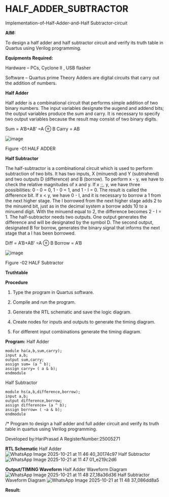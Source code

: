# HALF_ADDER_SUBTRACTOR

Implementation-of-Half-Adder-and-Half Subtractor-circuit

**AIM:**

To design a half adder and half subtractor circuit and verify its truth table in Quartus using Verilog programming.

**Equipments Required:**

Hardware – PCs, Cyclone II , USB flasher 

Software – Quartus prime Theory Adders are digital circuits that carry out the addition of numbers.

**Half Adder**

Half adder is a combinational circuit that performs simple addition of two binary numbers. The input variables designate the augend and addend bits; the output variables produce the sum and carry. It is necessary to specify two output variables because the result may consist of two binary digits.

Sum = A’B+AB’ =A ⊕ B Carry = AB

![image](https://github.com/naavaneetha/HALF_ADDER_SUBTRACTOR/assets/154305477/bd4a0b2c-cdbc-4184-ab08-81578f121e1f)

Figure -01 HALF ADDER

**Half Subtractor**

The half-subtractor is a combinational circuit which is used to perform subtraction of two bits. It has two inputs, X (minuend) and Y (subtrahend) and two outputs D (difference) and B (borrow). To perform x - y, we have to check the relative magnitudes of x and y. If x ;;, y, we have three possibilities: 0 - 0 = 0, 1 - 0 = 1, and 1 - I = 0. The result is called the difference bit. If x < y, we have 0 - I, and it is necessary to borrow a 1 from the next higher stage. The I borrowed from the next higher stage adds 2 to the minuend bit, just as in the decimal system a borrow adds 10 to a minuend digit. With the minuend equal to 2, the difference becomes 2 - I = 1. The half-subtractor needs two outputs. One output generates the difference and will be designated by the symbol D. The second output, designated B for borrow, generates the binary signal that informs the next stage that a I has been borrowed. 

Diff = A’B+AB’ =A ⊕ B
Borrow = A’B

 ![image](https://github.com/naavaneetha/HALF_ADDER_SUBTRACTOR/assets/154305477/d76b099c-513f-4e7c-843a-e2fd028a531a)

Figure -02 HALF Subtractor

**Truthtable**

**Procedure**

1.	Type the program in Quartus software.

2.	Compile and run the program.

3.	Generate the RTL schematic and save the logic diagram.

4.	Create nodes for inputs and outputs to generate the timing diagram.

5.	For different input combinations generate the timing diagram.


**Program:**
Half Adder
```
module ha(a,b,sum,carry); 
input a,b; 
output sum,carry; 
assign sum= (a ^ b); 
assign carry= ( a & b); 
endmodule
```
Half Subtractor
```
module hs(a,b,difference,borrow); 
input a,b; 
output difference,borrow; 
assign difference= (a ^ b); 
assign borrow= ( ~a & b); 
endmodule
```
/* Program to design a half adder and full adder circuit and verify its truth table in quartus using Verilog programming.

Developed by:HariPrasad A RegisterNumber:25005271

**RTL Schematic**
Half Adder ![WhatsApp Image 2025-10-21 at 11 46 40_30174c97](https://github.com/user-attachments/assets/ec7e9e0f-ed6b-4665-8d49-fc59abdeebf5)
Half Subtractor![WhatsApp Image 2025-10-21 at 11 47 01_e219c2d6](https://github.com/user-attachments/assets/272ffee0-6eb4-41da-881f-9ef92d3d693c)

**Output/TIMING Waveform**
Half Adder Waveform Diagram ![WhatsApp Image 2025-10-21 at 11 48 27_18a36d36](https://github.com/user-attachments/assets/9dddcf67-cb05-4719-ba5d-3d1b0fe15c1d)
Half Subtractor Waveform Diagram ![WhatsApp Image 2025-10-21 at 11 48 37_086dd8a5](https://github.com/user-attachments/assets/9945777d-c407-43e2-b336-0f415ab85fe7)

**Result:**
